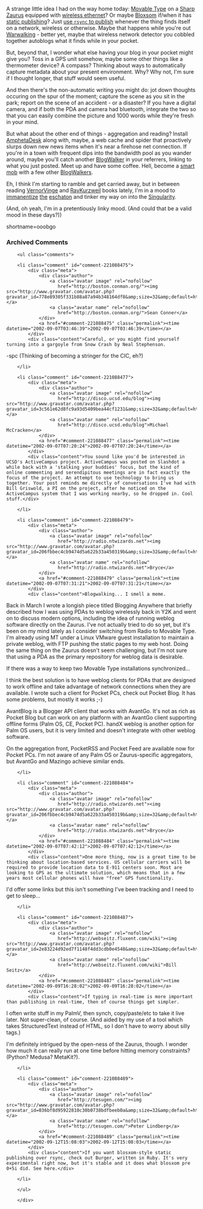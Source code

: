 <p>A strange little idea I had on the way home today:  <a href="http://www.movabletype.com">Movable Type</a> on a <a href="http://www.sharp-usa.com/products/TypeLanding/0,1056,112,00.html">Sharp Zaurus</a> equipped with <a href="http://www.linksys-router.com/Linksys-WCF11-Wireless-Compact-Flash-Card-Type-1-802.11b.asp">wireless ethernet</a>?  Or maybe <a href="http://www.oreillynet.com/~rael/lang/perl/blosxom/">Bloxsom</a> if/when it has <a href="http://www.raelity.org/archives/2002/09/05#computers/internet/weblogs/blosxom/blosxom_0+5i_almost_alive">static publishing</a>?  Just <a href="http://saladwithsteve.com/osx/2002_02_01_archive.html#9710921">use <code>rsync</code> to publish</a> whenever the thing finds itself on a network, wireless or otherwise.  Maybe that happens while you're out <a href="http://www.personaltelco.net/index.cgi/WarWalking">Warwalking</a> - better yet, maybe that wireless network detector you cobbled together autoblogs what it finds while in your pocket.  </p>
<p>But, beyond that, I wonder what else having your blog in your pocket might give you?  Toss in a GPS unit somehow, maybe some other things like a thermometer device?  A compass?  Thinking about ways to automatically capture metadata about your present environment.  Why?  Why not, I'm sure if I thought longer, that stuff would seem useful.  </p>
<p>And then there's the non-automatic writing you might do: jot down thoughts occuring on the spur of the moment; capture the scene as you sit in the park; report on the scene of an accident - or a disaster?  If you have a digital camera, and if both the PDA and camera had bluetooth, integrate the two so that you can easily combine the picture and 1000 words while they're fresh in your mind.</p>
<p>But what about the other end of things - aggregation and reading?  Install <a href="http://www.disobey.com/amphetadesk">AmphetaDesk</a> along with, maybe, a web cache and spider that proactively slurps down new news items when it's near a firehose net connection.  If you're in a town with frequent dips into the bandwidth pool as you wander around, maybe you'll catch another <a href="http://www.decafbad.com/twiki/bin/view/Main/BlogWalker">BlogWalker</a> in your referrers, linking to what you just posted.  Meet up and have some coffee.  Hell, become a <a href="http://www.edge.org/3rd_culture/rheingold/rheingold_print.html">smart mob</a> with a few other <a href="http://www.decafbad.com/twiki/bin/view/Main/BlogWalker">BlogWalkers</a>.</p>
<p>Eh, I think I'm starting to ramble and get carried away, but in between reading <a href="http://www.decafbad.com/twiki/bin/view/Main/VernorVinge">VernorVinge</a> and <a href="http://www.decafbad.com/twiki/bin/view/Main/RayKurzweil">RayKurzweil</a> books lately, I'm in a mood to <a href="http://www.kdpublish.com/artwork/3.shtml">immanentize</a> <a href="http://www.calvin.edu/henry/conc.htm">the</a> <a href="http://www.propositionsonline.com/html/uncertain.html">eschaton</a> and tinker my way on into the <a href="http://www.ugcs.caltech.edu/~phoenix/vinge/vinge-sing.html">Singularity</a>.</p>
<p>(And, oh yeah, I'm in a pretentiously linky mood.  (And could that be a valid mood in these days?))</p>
<!--more-->
shortname=ooobgo

<div id="comments" class="comments archived-comments">
            <h3>Archived Comments</h3>
            
        <ul class="comments">
            
        <li class="comment" id="comment-221088475">
            <div class="meta">
                <div class="author">
                    <a class="avatar image" rel="nofollow" 
                       href="http://boston.conman.org/"><img src="http://www.gravatar.com/avatar.php?gravatar_id=778e89305f331b88a87a94b348164df8&amp;size=32&amp;default=http://mediacdn.disqus.com/1320279820/images/noavatar32.png"/></a>
                    <a class="avatar name" rel="nofollow" 
                       href="http://boston.conman.org/">Sean Conner</a>
                </div>
                <a href="#comment-221088475" class="permalink"><time datetime="2002-09-07T03:46:39">2002-09-07T03:46:39</time></a>
            </div>
            <div class="content">Careful, or you might find yourself turning into a gargoyle from Snow Crash by Neal Stephenson.

-spc (Thinking of becoming a stringer for the CIC, eh?)</div>
            
        </li>
    
        <li class="comment" id="comment-221088477">
            <div class="meta">
                <div class="author">
                    <a class="avatar image" rel="nofollow" 
                       href="http://disco.ucsd.edu/blog"><img src="http://www.gravatar.com/avatar.php?gravatar_id=3c561e62d8fc9a93d5409bea44cf1231&amp;size=32&amp;default=http://mediacdn.disqus.com/1320279820/images/noavatar32.png"/></a>
                    <a class="avatar name" rel="nofollow" 
                       href="http://disco.ucsd.edu/blog">Michael McCracken</a>
                </div>
                <a href="#comment-221088477" class="permalink"><time datetime="2002-09-07T07:20:24">2002-09-07T07:20:24</time></a>
            </div>
            <div class="content">You sound like you'd be interested in UCSD's ActiveCampus project. ActiveCampus was posted on Slashdot a while back with a 'stalking your buddies' focus, but the kind of online commenting and serendipitous meetings are in fact exactly the focus of the project. An attempt to use technology to bring us together. Your post reminds me directly of conversations I've had with Bill Griswold, a PI on the project, after he noticed on the ActiveCampus system that I was working nearby, so he dropped in. Cool stuff.</div>
            
        </li>
    
        <li class="comment" id="comment-221088479">
            <div class="meta">
                <div class="author">
                    <a class="avatar image" rel="nofollow" 
                       href="http://radio.ntwizards.net"><img src="http://www.gravatar.com/avatar.php?gravatar_id=206fbbec4cb9474d5a622b33a450319b&amp;size=32&amp;default=http://mediacdn.disqus.com/1320279820/images/noavatar32.png"/></a>
                    <a class="avatar name" rel="nofollow" 
                       href="http://radio.ntwizards.net">Bryce</a>
                </div>
                <a href="#comment-221088479" class="permalink"><time datetime="2002-09-07T07:31:21">2002-09-07T07:31:21</time></a>
            </div>
            <div class="content">Blogwalking... I smell a meme.

Back in March I wrote a longish piece titled Blogging Anywhere that briefly described how I was using PDAs to weblog wirelessly back in Y2K and went on to discuss modern options, including the idea of running weblog software directly on the Zaurus. I've not actually tried to do so yet, but it's been on my mind lately as I consider switching from Radio to Movable Type. I'm already using MT under a Linux VMware guest installation to maintain a private weblog, with FTP  pushing the static pages to my web host. Doing the same thing on the Zaurus doesn't seem challenging, but I'm not sure that using a PDA as the primary repository for weblog data is desirable.

If there was a way to keep two Movable Type installations synchronized...

I think the best solution is to have weblog clients for PDAs that are designed to work offline and take advantage of network connections when they are available. I wrote such a client for Pocket PCs, check out Pocket Blog. It has some problems, but mostly it works ;-)

AvantBlog is a Blogger API client that works with AvantGo. It's not as rich as Pocket Blog but can work on any platform with an AvantGo client supporting offline forms (Palm OS, CE, Pocket PC). handX weblog is another option for Palm OS users, but it is very limited and doesn't integrate with other weblog software.

On the aggregation front, PocketRSS and Pocket Feed are available now for Pocket PCs. I'm not aware of any Palm OS or Zaurus-specific aggregators, but AvantGo and Mazingo achieve similar ends.</div>
            
        </li>
    
        <li class="comment" id="comment-221088484">
            <div class="meta">
                <div class="author">
                    <a class="avatar image" rel="nofollow" 
                       href="http://radio.ntwizards.net"><img src="http://www.gravatar.com/avatar.php?gravatar_id=206fbbec4cb9474d5a622b33a450319b&amp;size=32&amp;default=http://mediacdn.disqus.com/1320279820/images/noavatar32.png"/></a>
                    <a class="avatar name" rel="nofollow" 
                       href="http://radio.ntwizards.net">Bryce</a>
                </div>
                <a href="#comment-221088484" class="permalink"><time datetime="2002-09-07T07:42:12">2002-09-07T07:42:12</time></a>
            </div>
            <div class="content">One more thing, now is a great time to be thinking about location-based services. US cellular carriers will be required to provide location data to E-911 centers soon. Most are looking to GPS as the ultimate solution, which means that in a few years most cellular phones will have "free" GPS functionality.

I'd offer some links but this isn't something I've been tracking and I need to get to sleep...</div>
            
        </li>
    
        <li class="comment" id="comment-221088487">
            <div class="meta">
                <div class="author">
                    <a class="avatar image" rel="nofollow" 
                       href="http://webseitz.fluxent.com/wiki"><img src="http://www.gravatar.com/avatar.php?gravatar_id=2e83224d92ed7f1148f4dd3cdb0e4548&amp;size=32&amp;default=http://mediacdn.disqus.com/1320279820/images/noavatar32.png"/></a>
                    <a class="avatar name" rel="nofollow" 
                       href="http://webseitz.fluxent.com/wiki">Bill Seitz</a>
                </div>
                <a href="#comment-221088487" class="permalink"><time datetime="2002-09-09T16:28:02">2002-09-09T16:28:02</time></a>
            </div>
            <div class="content">If typing in real-time is more important than publishing in real-time, then of course things get simpler.

I often write stuff in my PalmV, then synch, copy/paste/etc to take it live later. Not super-clean, of course. (And aided by my use of a tool which takes StructuredText instead of HTML, so I don't have to worry about silly tags.)

I'm definitely intrigued by the open-ness of the Zaurus, though. I wonder how much it can really run at one time before hitting memory constraints? (Python? Medusa? MetaKit?).</div>
            
        </li>
    
        <li class="comment" id="comment-221088489">
            <div class="meta">
                <div class="author">
                    <a class="avatar image" rel="nofollow" 
                       href="http://tesugen.com/"><img src="http://www.gravatar.com/avatar.php?gravatar_id=036bf8d95922810c30b0738bdfbeeb0a&amp;size=32&amp;default=http://mediacdn.disqus.com/1320279820/images/noavatar32.png"/></a>
                    <a class="avatar name" rel="nofollow" 
                       href="http://tesugen.com/">Peter Lindberg</a>
                </div>
                <a href="#comment-221088489" class="permalink"><time datetime="2002-09-12T15:08:03">2002-09-12T15:08:03</time></a>
            </div>
            <div class="content">If you want blosxom-style static publishing over rsync, check out Burger, written in Ruby. It's very experimental right now, but it's stable and it does what blosxom pre 0+5i did. See here.</div>
            
        </li>
    
        </ul>
    
        </div>
    